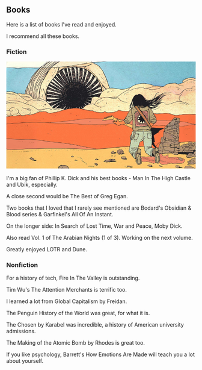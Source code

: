 ## Books

Here is a list of books I've read and enjoyed.

I recommend all these books.

### Fiction


![man playing guitar before a dune sandworm](dune.png)

I'm a big fan of Phillip K. Dick and his best books - Man In The High Castle and Ubik, especially.

A close second would be The Best of Greg Egan.

Two books that I loved that I rarely see mentioned are Bodard's Obsidian & Blood series & Garfinkel's All Of An Instant.

On the longer side: In Search of Lost Time, War and Peace, Moby Dick.

Also read Vol. 1 of The Arabian Nights (1 of 3). Working on the next volume.

Greatly enjoyed LOTR and Dune.

### Nonfiction

For a history of tech, Fire In The Valley is outstanding.

Tim Wu's The Attention Merchants is terrific too.

I learned a lot from Global Capitalism by Freidan.

The Penguin History of the World was great, for what it is.

The Chosen by Karabel was incredible, a history of American university admissions.

The Making of the Atomic Bomb by Rhodes is great too.

If you like psychology, Barrett's How Emotions Are Made will teach you a lot about yourself.


